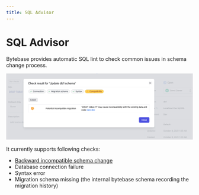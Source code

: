 ```yaml
---
title: SQL Advisor
---
```


# SQL Advisor

Bytebase provides automatic SQL lint to check common issues in schema change process.

![sql-advisor](/static/docs-assets/sql-advisor.png)

It currently supports following checks:

- [Backward incompatible schema change](/docs/features/sql-advisor/backward-compatibility-migration-check)
- Database connection failure
- Syntax error
- Migration schema missing (the internal bytebase schema recording the migration history)
